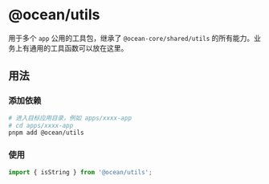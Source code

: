 # @ocean/utils

用于多个 `app` 公用的工具包，继承了 `@ocean-core/shared/utils` 的所有能力。业务上有通用的工具函数可以放在这里。

## 用法

### 添加依赖

```bash
# 进入目标应用目录，例如 apps/xxxx-app
# cd apps/xxxx-app
pnpm add @ocean/utils
```

### 使用

```ts
import { isString } from '@ocean/utils';
```
